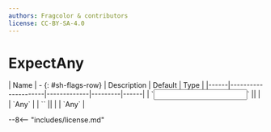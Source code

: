 ```yaml
---
authors: Fragcolor & contributors
license: CC-BY-SA-4.0
---
```



# ExpectAny

<div class="sh-parameters" markdown="1">
| Name | - {: #sh-flags-row} | Description | Default | Type |
|------|---------------------|-------------|---------|------|
| `<input>` || | | `Any` |
| `<output>` || | | `Any` |

</div>



--8<-- "includes/license.md"
